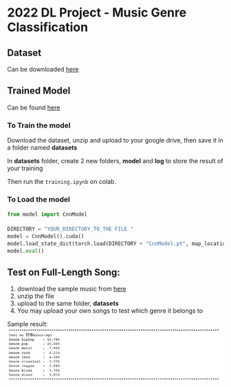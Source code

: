 # 2022 DL Project - Music Genre Classification

## Dataset

Can be downloaded [here](https://drive.google.com/file/d/1zUmZGB0pKuOuHccWjySoyKTCr0BUeUPs/view?usp=sharing)

## Trained Model

Can be found [here](./model/CnnModel.pt)

### To Train the model

Download the dataset, unzip and upload to your google drive, then save it in a folder named **datasets**

In **datasets** folder, create 2 new folders, **model** and **log** to store the result of your training

Then run the `training.ipynb` on colab.

### To Load the model


```python
from model import CnnModel

DIRECTORY = "YOUR_DIRECTORY_TO_THE FILE	"
model = CnnModel().cuda()
model.load_state_dict(torch.load(DIRECTORY + "CnnModel.pt", map_location='cpu'))
model.eval()

```

## Test on Full-Length Song:

1. download the sample music from [here](https://drive.google.com/file/d/1hvHtrnRMKQ-OSNM_Jgcbi8VZe98V0cRK/view?usp=sharing)
2. unzip the file
3. upload to the same folder, **datasets**
4. You may upload your own songs to test which genre it belongs to

Sample result:
![sample result](./pictures/individual%20song%20test.jpg)